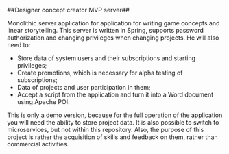 ##Designer concept creator MVP server##

Monolithic server application for application for writing game concepts and linear storytelling. This server is written in Spring, supports password authorization and changing privileges when changing projects. He will also need to:

- Store data of system users and their subscriptions and starting privileges;
- Create promotions, which is necessary for alpha testing of subscriptions;
- Data of projects and user participation in them;
- Accept a script from the application and turn it into a Word document using Apache POI.

This is only a demo version, because for the full operation of the application you will need the ability to store project data. It is also possible to switch to microservices, but not within this repository.
Also, the purpose of this project is rather the acquisition of skills and feedback on them, rather than commercial activities.
